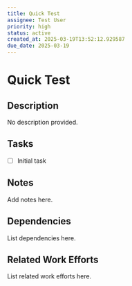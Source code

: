 ```yaml
---
title: Quick Test
assignee: Test User
priority: high
status: active
created_at: 2025-03-19T13:52:12.929587
due_date: 2025-03-19
---
```


# Quick Test

## Description
No description provided.

## Tasks
- [ ] Initial task

## Notes
Add notes here.

## Dependencies
List dependencies here.

## Related Work Efforts
List related work efforts here.